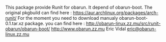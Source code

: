 This package provide Runit for obarun. It depend of obarun-boot.
The original pkgbuild can find here : https://aur.archlinux.org/packages/arch-runit/
For the moment you need to download manualy obarun-boot-0.1.tar.xz package. you can find here : http://obarun-linux.zz.mu/src/runit-obarun/obarun-boot/
http://www.obarun.zz.mu
Eric Vidal eric@obarun-linux.zz.mu
